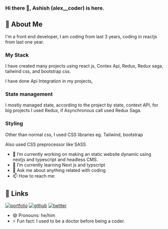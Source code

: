 ### Hi there 👋, Ashish (alex__coder) is here.

## 🚀 About Me
I'm a front end developer, I am coding from last 3 years, 
coding in reactjs from last one year.

### My Stack
I have created many projects using react js, Contex Api,
 Redux, Redux saga, tailwind css, and bootstrap css.

I have done Api Integration in my projects,

### State management

I mostly managed state, according to the project
by state, context API, for big projects I used Redux,
if Asynchronous call used Redux Saga.

### Styling

Other than normal css, I used CSS libraries 
eg. Tailwind, bootstrap

Also used CSS preprocessor like SASS


- 🔭 I’m currently working on making an static website dynamic using nextjs and typescript and headless CMS.
- 🌱 I’m currently learning Next js and typscript
- 💬 Ask me about anything related with coding
- 📫 How to reach me: 
## 🔗 Links
[![portfolio](https://img.shields.io/badge/my_portfolio-orange?style=for-the-badge&logo=ko-fi&logoColor=white)](https://ashishx.com/)
[![github](https://img.shields.io/badge/github-000?style=for-the-badge&logo=github&logoColor=white)](https://github.com/drashish77/)
[![twitter](https://img.shields.io/badge/twitter-1DA1F2?style=for-the-badge&logo=twitter&logoColor=white)](https://twitter.com/dr_coderr)

- 😄 Pronouns: he/him
- ⚡ Fun fact: I used to be a doctor before being a coder.

